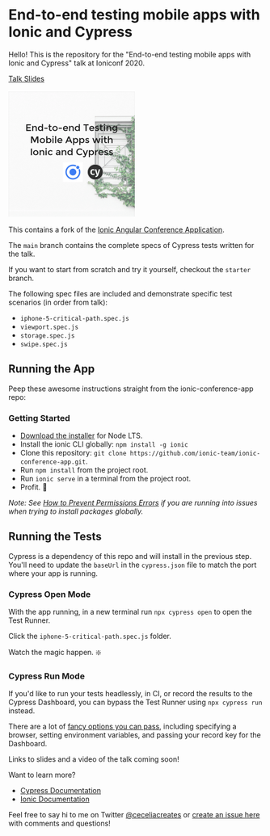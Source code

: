 # End-to-end testing mobile apps with Ionic and Cypress

Hello! This is the repository for the "End-to-end testing mobile apps with Ionic and Cypress" talk at Ioniconf 2020.

[Talk Slides](https://cypress.slides.com/cecelia/deck)

[![Slides](./resources/deck.png)](http://google.com.au/)

This contains a fork of the [Ionic Angular Conference Application](https://github.com/ionic-team/ionic-conference-app). 

The `main` branch contains the complete specs of Cypress tests written for the talk. 

If you want to start from scratch and try it yourself, checkout the `starter` branch.

The following spec files are included and demonstrate specific test scenarios (in order from talk):

- `iphone-5-critical-path.spec.js`
- `viewport.spec.js`
- `storage.spec.js`
- `swipe.spec.js`

## Running the App

Peep these awesome instructions straight from the ionic-conference-app repo:

### Getting Started

* [Download the installer](https://nodejs.org/) for Node LTS.
* Install the ionic CLI globally: `npm install -g ionic`
* Clone this repository: `git clone https://github.com/ionic-team/ionic-conference-app.git`.
* Run `npm install` from the project root.
* Run `ionic serve` in a terminal from the project root.
* Profit. :tada:

_Note: See [How to Prevent Permissions Errors](https://docs.npmjs.com/getting-started/fixing-npm-permissions) if you are running into issues when trying to install packages globally._

## Running the Tests

Cypress is a dependency of this repo and will install in the previous step. You'll need to update the `baseUrl` in the `cypress.json` file to match the port where your app is running.

### Cypress Open Mode

With the app running, in a new terminal run `npx cypress open` to open the Test Runner.

Click the `iphone-5-critical-path.spec.js` folder.

Watch the magic happen. :sparkle:

### Cypress Run Mode

If you'd like to run your tests headlessly, in CI, or record the results to the Cypress Dashboard, you can bypass the Test Runner using `npx cypress run` instead.

There are a lot of [fancy options you can pass](https://docs.cypress.io/guides/guides/command-line.html#cypress-run), including specifying a browser, setting environment variables, and passing your record key for the Dashboard. 

Links to slides and a video of the talk coming soon!

Want to learn more?

- [Cypress Documentation](https://docs.cypress.io)
- [Ionic Documentation](https://ionicframework.com/docs)

Feel free to say hi to me on Twitter [@ceceliacreates](https://www.twitter.com/ceceliacreates) or [create an issue here](https://github.com/ceceliacreates/ionic-cypress/issues/new) with comments and questions!